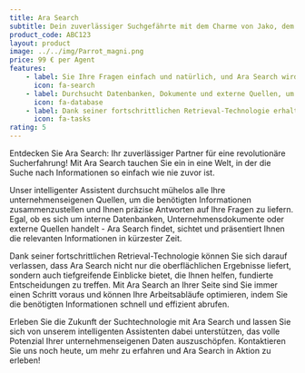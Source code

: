 ```yaml
---
title: Ara Search
subtitle: Dein zuverlässiger Suchgefährte mit dem Charme von Jako, dem Graupapagei
product_code: ABC123
layout: product
image: ../../img/Parrot_magni.png
price: 99 € per Agent
features:
    - label: Sie Ihre Fragen einfach und natürlich, und Ara Search wird Ihre Anfragen verstehen und präzise Antworten aus verschiedenen unternehmenseigenen Quellen zusammenstellen.
      icon: fa-search
    - label: Durchsucht Datenbanken, Dokumente und externe Quellen, um Ihnen alle relevanten Informationen zu liefern
      icon: fa-database
    - label: Dank seiner fortschrittlichen Retrieval-Technologie erhalten Sie nicht nur oberflächliche Ergebnisse, sondern auch tiefgreifende Einblicke, die es Ihnen ermöglichen, Ihre Arbeitsabläufe zu optimieren und Ihre Ziele schneller zu erreichen.
      icon: fa-tasks
rating: 5
---
```


Entdecken Sie Ara Search: Ihr zuverlässiger Partner für eine revolutionäre Sucherfahrung! Mit Ara Search tauchen Sie ein in eine Welt, in der die Suche nach Informationen so einfach wie nie zuvor ist.

Unser intelligenter Assistent durchsucht mühelos alle Ihre unternehmenseigenen Quellen, um die benötigten Informationen zusammenzustellen und Ihnen präzise Antworten auf Ihre Fragen zu liefern. Egal, ob es sich um interne Datenbanken, Unternehmensdokumente oder externe Quellen handelt - Ara Search findet, sichtet und präsentiert Ihnen die relevanten Informationen in kürzester Zeit.

Dank seiner fortschrittlichen Retrieval-Technologie können Sie sich darauf verlassen, dass Ara Search nicht nur die oberflächlichen Ergebnisse liefert, sondern auch tiefgreifende Einblicke bietet, die Ihnen helfen, fundierte Entscheidungen zu treffen. Mit Ara Search an Ihrer Seite sind Sie immer einen Schritt voraus und können Ihre Arbeitsabläufe optimieren, indem Sie die benötigten Informationen schnell und effizient abrufen.

Erleben Sie die Zukunft der Suchtechnologie mit Ara Search und lassen Sie sich von unserem intelligenten Assistenten dabei unterstützen, das volle Potenzial Ihrer unternehmenseigenen Daten auszuschöpfen. Kontaktieren Sie uns noch heute, um mehr zu erfahren und Ara Search in Aktion zu erleben!